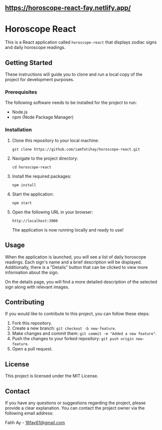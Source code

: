 
## https://horoscope-react-fay.netlify.app/

# Horoscope React

This is a React application called `horoscope-react` that displays zodiac signs and daily horoscope readings.

## Getting Started

These instructions will guide you to clone and run a local copy of the project for development purposes.

### Prerequisites

The following software needs to be installed for the project to run:

- Node.js
- npm (Node Package Manager)

### Installation

1. Clone this repository to your local machine:

   ```
   git clone https://github.com/iamfatihay/horoscope-react.git
   ```

2. Navigate to the project directory:

   ```
   cd horoscope-react
   ```

3. Install the required packages:

   ```
   npm install
   ```

4. Start the application:

   ```
   npm start
   ```

5. Open the following URL in your browser:

   ```
   http://localhost:3000
   ```

   The application is now running locally and ready to use!

## Usage

When the application is launched, you will see a list of daily horoscope readings. Each sign's name and a brief description will be displayed. Additionally, there is a "Details" button that can be clicked to view more information about the sign.

On the details page, you will find a more detailed description of the selected sign along with relevant images.

## Contributing

If you would like to contribute to this project, you can follow these steps:

1. Fork this repository.
2. Create a new branch: `git checkout -b new-feature`.
3. Make changes and commit them: `git commit -m "Added a new feature"`.
4. Push the changes to your forked repository: `git push origin new-feature`.
5. Open a pull request.

## License

This project is licensed under the MIT License.

## Contact

If you have any questions or suggestions regarding the project, please provide a clear explanation. You can contact the project owner via the following email address:

Fatih Ay - 16fay61@gmail.com

